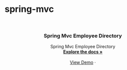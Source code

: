# spring-mvc

<a name="readme-top"></a>






<!-- PROJECT LOGO -->
<br />
<div align="center">
  <a href="https://github.com/github_username/repo_name">
 
  </a>

<h3 align="center">Spring Mvc Employee Directory</h3>

  <p align="center">
    Spring Mvc Employee Directory
    <br />
    <a href="(https://github.com/refikorkunarslan/spring-mvc/blob/main/report.pdf)"><strong>Explore the docs »</strong></a>
    <br />
    <br />
    <a href="https://github.com/github_username/repo_name">View Demo</a>
    ·
   
   
  </p>
</div>




